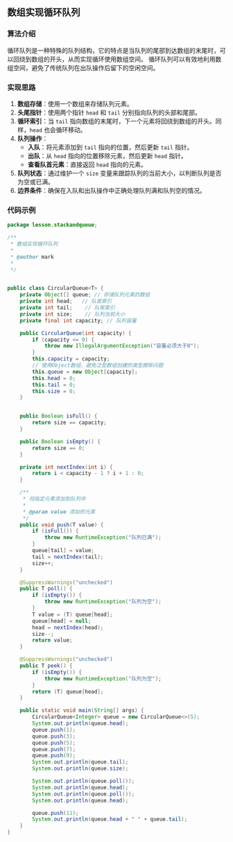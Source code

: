 ## 数组实现循环队列

### 算法介绍

循环队列是一种特殊的队列结构，它的特点是当队列的尾部到达数组的末尾时，可以回绕到数组的开头，从而实现循环使用数组空间。
循环队列可以有效地利用数组空间，避免了传统队列在出队操作后留下的空闲空间。

### 实现思路

1. **数组存储**：使用一个数组来存储队列元素。
2. **头尾指针**：使用两个指针 `head` 和 `tail` 分别指向队列的头部和尾部。
3. **循环索引**：当 `tail` 指向数组的末尾时，下一个元素将回绕到数组的开头。同样，`head` 也会循环移动。
4. **队列操作**：
    - **入队**：将元素添加到 `tail` 指向的位置，然后更新 `tail` 指针。
    - **出队**：从 `head` 指向的位置移除元素，然后更新 `head` 指针。
    - **查看队首元素**：直接返回 `head` 指向的元素。
5. **队列状态**：通过维护一个 `size` 变量来跟踪队列的当前大小，以判断队列是否为空或已满。
6. **边界条件**：确保在入队和出队操作中正确处理队列满和队列空的情况。

### 代码示例

```java
package lesson.stackandqueue;

/**
 * 数组实现循环队列
 *
 * @author mark
 *
 */


public class CircularQueue<T> {
    private Object[] queue; // 存储队列元素的数组
    private int head;   // 队首索引
    private int tail;    // 队尾索引
    private int size;    // 队列当前大小
    private final int capacity; // 队列容量

    public CircularQueue(int capacity) {
        if (capacity <= 0) {
            throw new IllegalArgumentException("容量必须大于0");
        }
        this.capacity = capacity;
        // 使用Object数组，避免泛型数组创建的类型擦除问题
        this.queue = new Object[capacity];
        this.head = 0;
        this.tail = 0;
        this.size = 0;
    }


    public Boolean isFull() {
        return size == capacity;
    }

    public Boolean isEmpty() {
        return size == 0;
    }

    private int nextIndex(int i) {
        return i < capacity - 1 ? i + 1 : 0;
    }

    /**
     * 将指定元素添加到队列中
     *
     * @param value 添加的元素
     */
    public void push(T value) {
        if (isFull()) {
            throw new RuntimeException("队列已满");
        }
        queue[tail] = value;
        tail = nextIndex(tail);
        size++;
    }

    @SuppressWarnings("unchecked")
    public T poll() {
        if (isEmpty()) {
            throw new RuntimeException("队列为空");
        }
        T value = (T) queue[head];
        queue[head] = null;
        head = nextIndex(head);
        size--;
        return value;
    }

    @SuppressWarnings("unchecked")
    public T peek() {
        if (isEmpty()) {
            throw new RuntimeException("队列为空");
        }
        return (T) queue[head];
    }

    public static void main(String[] args) {
        CircularQueue<Integer> queue = new CircularQueue<>(5);
        System.out.println(queue.head);
        queue.push(1);
        queue.push(3);
        queue.push(5);
        queue.push(7);
        queue.push(9);
        System.out.println(queue.tail);
        System.out.println(queue.size);

        System.out.println(queue.poll());
        System.out.println(queue.head);
        System.out.println(queue.poll());
        System.out.println(queue.head);

        queue.push(11);
        System.out.println(queue.head + " " + queue.tail);
    }
}


```
